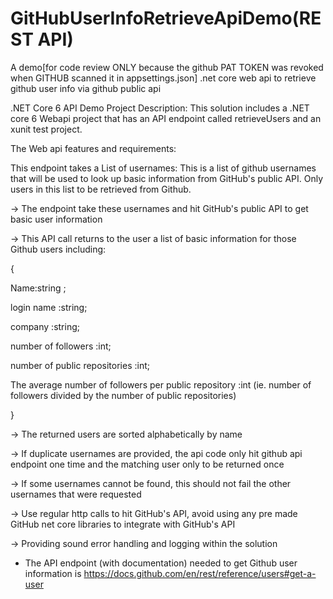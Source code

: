 # GitHubUserInfoRetrieveApiDemo(REST API)
A demo[for code review ONLY because the github PAT TOKEN was revoked when GITHUB scanned it in appsettings.json] .net core web api to retrieve github user info via github public api

.NET Core 6 API Demo Project Description:
This solution includes a .NET core 6 Webapi project that has an API endpoint called retrieveUsers and an xunit test project.

The Web api features and requirements:

This endpoint takes a List of usernames: This is a list of github usernames that will be used to look up basic information from GitHub's public API. Only users in this list to be retrieved from Github. 

→ The endpoint take these usernames and hit GitHub's public API to get basic user information

→ This API call returns to the user a list of basic information for those Github users including: 

{

Name:string ;

login name :string; 

company :string; 

number of followers :int; 

number of public repositories :int;

The average number of followers per public repository :int
(ie. number of followers divided by the number of public repositories)

} 

→ The returned users are sorted alphabetically by name 

→ If duplicate usernames are provided, the api code only hit github api endpoint one time and the matching user only to be returned once 

→ If some usernames cannot be found, this should not fail the other usernames that were requested

→ Use regular http calls to hit GitHub's API, avoid using any pre made GitHub net core libraries to integrate with GitHub's API 

→ Providing sound error handling and logging within the solution

* The API endpoint (with documentation) needed to get Github user information is https://docs.github.com/en/rest/reference/users#get-a-user 

